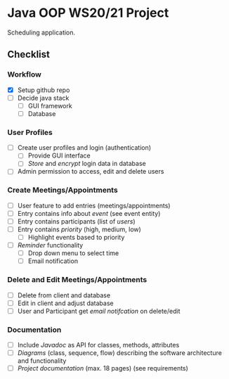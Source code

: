 # Java OOP WS20/21 Project
Scheduling application.

## Checklist
### Workflow
- [x] Setup github repo  
- [ ] Decide java stack
  - [ ] GUI framework
  - [ ] Database

### User Profiles 
- [ ] Create user profiles and login (authentication) 
  - [ ] Provide GUI interface 
  - [ ] *Store* and *encrypt* login data in database   
- [ ] Admin permission to access, edit and delete users  

### Create Meetings/Appointments
- [ ] User feature to add entries (meetings/appointments)
- [ ] Entry contains info about *event* (see event entity)
- [ ] Entry contains participants (list of *users*)
- [ ] Entry contains *priority* (high, medium, low)
  - [ ] Highlight events based to priority  
- [ ] *Reminder* functionality
  - [ ] Drop down menu to select time
  - [ ] Email notification 

### Delete and Edit Meetings/Appointments
- [ ] Delete from client and database
- [ ] Edit in client and adjust database
- [ ] User and Participant get *email notifcation* on delete/edit

### Documentation
- [ ] Include *Javadoc* as API for classes, methods, attributes
- [ ] *Diagrams* (class, sequence, flow) describing the software architecture and functionality
- [ ] *Project documentation* (max. 18 pages) (see requirements)